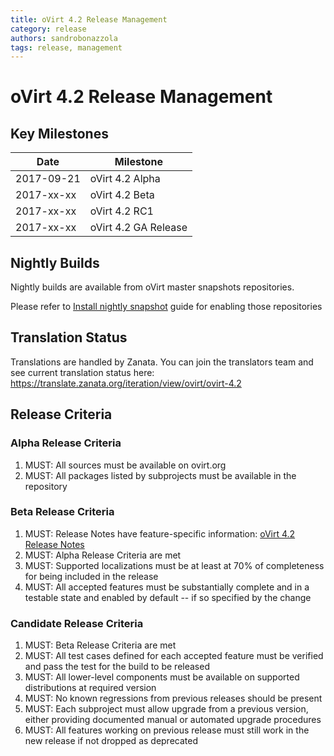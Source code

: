 ```yaml
---
title: oVirt 4.2 Release Management
category: release
authors: sandrobonazzola
tags: release, management
---
```


# oVirt 4.2 Release Management

## Key Milestones

| Date       | Milestone                |
|------------|--------------------------|
| 2017-09-21 | oVirt 4.2 Alpha          |
| 2017-xx-xx | oVirt 4.2 Beta           |
| 2017-xx-xx | oVirt 4.2 RC1            |
| 2017-xx-xx | oVirt 4.2 GA Release     |

## Nightly Builds

Nightly builds are available from oVirt master snapshots repositories.

Please refer to [Install nightly snapshot](/develop/dev-process/install-nightly-snapshot/) guide for enabling those repositories

## Translation Status

Translations are handled by Zanata. You can join the translators team and see current translation status here:
<https://translate.zanata.org/iteration/view/ovirt/ovirt-4.2>

## Release Criteria

### Alpha Release Criteria

1.  MUST: All sources must be available on ovirt.org
2.  MUST: All packages listed by subprojects must be available in the repository

### Beta Release Criteria

1.  MUST: Release Notes have feature-specific information: [oVirt 4.2 Release Notes](/release/4.2.0/)
2.  MUST: Alpha Release Criteria are met
3.  MUST: Supported localizations must be at least at 70% of completeness for being included in the release
4.  MUST: All accepted features must be substantially complete and in a testable state and enabled by default -- if so specified by the change

### Candidate Release Criteria

1.  MUST: Beta Release Criteria are met
2.  MUST: All test cases defined for each accepted feature must be verified and pass the test for the build to be released
3.  MUST: All lower-level components must be available on supported distributions at required version
4.  MUST: No known regressions from previous releases should be present
5.  MUST: Each subproject must allow upgrade from a previous version, either providing documented manual or automated upgrade procedures
6.  MUST: All features working on previous release must still work in the new release if not dropped as deprecated
